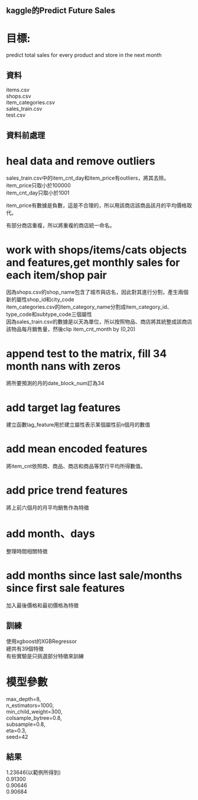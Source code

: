 ## kaggle的Predict Future Sales
# 目標:
predict total sales for every product and store in the next month

## 資料
items.csv<br>
shops.csv<br>
item_categories.csv<br>
sales_train.csv<br>
test.csv<br>

## 資料前處理
# heal data and remove outliers
sales_train.csv中的item_cnt_day和item_price有outliers，將其去除。<br>
item_price只取小於100000<br>
item_cnt_day只取小於1001<br>

item_price有數據是負數，這是不合理的，所以用該商店該商品該月的平均價格取代。

有部分商店重複，所以將重複的商店統一命名。

# work with shops/items/cats objects and features,get monthly sales for each item/shop pair
因為shops.csv的shop_name包含了城市與店名，因此對其進行分割，產生兩個新的屬性shop_id和city_code<br>
item_categories.csv的item_category_name分割成item_category_id、type_code和subtype_code三個屬性<br>
因為sales_train.csv的數據是以天為單位，所以按照物品、商店將其統整成該商店該物品每月銷售量，然後clip item_cnt_month by (0,20)<br>

# append test to the matrix, fill 34 month nans with zeros
將所要預測的月的date_block_num訂為34

# add target lag features
建立函數lag_feature用於建立屬性表示某個屬性前n個月的數值

# add mean encoded features
將item_cnt依照商、商品、商店和商品等禁行平均所得數值。
# add price trend features
將上前六個月的月平均銷售作為特徵
# add month、days
整理時間相關特徵
# add months since last sale/months since first sale features
加入最後價格和最初價格為特徵

## 訓練
使用xgboost的XGBRegressor<br>
總共有39個特徵<br>
有些實驗是只挑選部分特徵來訓練<br>

# 模型參數
max_depth=8,<br>
n_estimators=1000,<br>
min_child_weight=300, <br>
colsample_bytree=0.8, <br>
subsample=0.8, <br>
eta=0.3,    <br>
seed=42<br>

## 結果
1.23646(以範例所得到)<br>
0.91300<br>
0.90646<br>
0.90684
